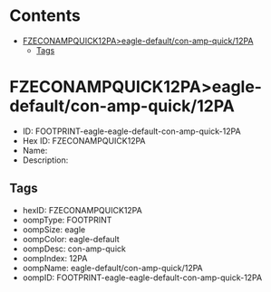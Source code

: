 



Contents
========

* [FZECONAMPQUICK12PA>eagle-default/con-amp-quick/12PA](#fzeconampquick12paeagle-defaultcon-amp-quick12pa)
	* [Tags](#tags)

# FZECONAMPQUICK12PA>eagle-default/con-amp-quick/12PA

- ID: FOOTPRINT-eagle-eagle-default-con-amp-quick-12PA
- Hex ID: FZECONAMPQUICK12PA
- Name: 
- Description: 

## Tags

- hexID: FZECONAMPQUICK12PA
- oompType: FOOTPRINT
- oompSize: eagle
- oompColor: eagle-default
- oompDesc: con-amp-quick
- oompIndex: 12PA
- oompName: eagle-default/con-amp-quick/12PA
- oompID: FOOTPRINT-eagle-eagle-default-con-amp-quick-12PA
